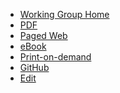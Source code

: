 * [Working Group Home](https://libereurope.eu/working-group/liber-citizen-science-working-group/)
* [PDF](https://cs4rl.github.io/viewer/9788794233590-cs4rl-skilling-v1-screen.pdf)  
* [Paged Web](https://vivliostyle.vercel.app/#src=https://raw.githubusercontent.com/cs4rl/guide/main/uhtml/index.html&bookMode=true)
* [eBook](https://cs4rl.github.io/viewer/citizen-science-skilling-for-library-staff-researchers-and-the-public.epub)
* [Print-on-demand](files/formats.md)
* [GitHub](https://github.com/cs4rl/guide)
* [Edit](https://write.handbuch.io/)

<!--

* Language

  * [English](/)
  * [Portuguese](report/translation.md)
  * [Spanish](report/translation.md)
  * [Italian](report/translation.md)

 -->
